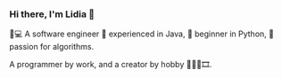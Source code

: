 ### Hi there, I'm Lidia 👋

👩💻 A software engineer 
💪 experienced in Java,
🐍 beginner in Python, 
🧠 passion for algorithms.

A programmer by work, and a creator by hobby 🎨🎹💎🎞️.

<!--
**lidiapopescu/lidiapopescu** is a ✨ _special_ ✨ repository because its `README.md` (this file) appears on your GitHub profile.

Here are some ideas to get you started:

- 🔭 I’m currently working on ...
- 🌱 I’m currently learning ...
- 👯 I’m looking to collaborate on ...
- 🤔 I’m looking for help with ...
- 💬 Ask me about ...
- 📫 How to reach me: ...
- 😄 Pronouns: ...
- ⚡ Fun fact: ...
-->
